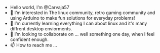 - Hello world, I’m @Carvaja57
- 👀 I’m interested in The linux community, retro gaming community and using Arduino to make fun solutions for everyday problems!
- 🌱 I’m currently learning everything I can about linux and it's many diffrent desktop enviorments.
- 💞️ I’m looking to collaborate on ... well something one day, when I feel confident enough.
- 📫 How to reach me ...

<!---
Carvaja57/Carvaja57 is a ✨ special ✨ repository because its `README.md` (this file) appears on your GitHub profile.
You can click the Preview link to take a look at your changes.
--->
